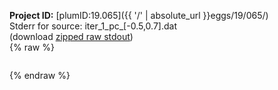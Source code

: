 **Project ID:** [plumID:19.065]({{ '/' | absolute_url }}eggs/19/065/)  
Stderr for source:  iter_1_pc_[-0.5,0.7].dat   
(download [zipped raw stdout](iter_1_pc_[-0.5,0.7].dat.plumed_master.stdout.txt.zip))  
{% raw %}
<pre>
</pre>
{% endraw %}
